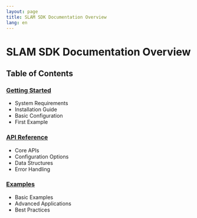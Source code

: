 ```yaml
---
layout: page
title: SLAM SDK Documentation Overview
lang: en
---
```


# SLAM SDK Documentation Overview
## Table of Contents
### [Getting Started](/docs/en/slam-sdk/getting-started/)

- System Requirements
- Installation Guide
- Basic Configuration
- First Example

### [API Reference](/docs/en/slam-sdk/api-reference/)

- Core APIs
- Configuration Options
- Data Structures
- Error Handling

### [Examples](/docs/en/slam-sdk/examples/)

- Basic Examples
- Advanced Applications
- Best Practices